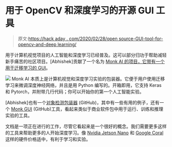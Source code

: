 # 用于 OpenCV 和深度学习的开源 GUI 工具

> 原文:[https://hack aday . com/2020/02/28/open source-GUI-tool-for-opencv-and-deep learning/](https://hackaday.com/2020/02/28/opensource-gui-tool-for-opencv-and-deeplearning/)

用于计算机视觉项目的人工智能和深度学习已经普及。这可以部分归功于帮助减轻新手痛苦的社区项目。[Abhishek]贡献了一个名为 [Monk AI 的项目，它带有一个用于迁移学习的 GUI](https://github.com/Tessellate-Imaging/monk_v1)。

![](../Images/4ae3e433894d9b9956a87e903b22e367.png) Monk AI 本质上是计算机视觉和深度学习实验的包装器。它便于用户使用迁移学习来微调深度神经网络，并且是用 Python 编写的。开箱即用，它支持 Keras 和 Pytorch，并附带几行代码；你可以开始你的第一个人工智能实验。

[Abhishek]也有一个[对象检测包装器](https://github.com/Tessellate-Imaging/Monk_Object_Detection) (GitHub)，其中有一些有用的例子，还有一个 [Monk GUI](https://github.com/Tessellate-Imaging/Monk_Gui) (GitHub)工具，看起来类似于商业软件包中用于运行、训练和推理实验的工具。

文档是一项正在进行的工作，尽管它看起来是一个很好的概念。我们需要更多这样的工具来帮助更多的人开始深度学习。像 [Nvidia Jetson Nano](https://hackaday.com/2019/03/18/hands-on-new-nvidia-jetson-nano-is-more-power-in-a-smaller-form-factor/) 和 [Google Coral](https://hackaday.com/2019/03/05/google-launches-ai-platform-that-looks-remarkably-like-a-raspberry-pi/) 这样的硬件价格适中，有利于学习和实验。